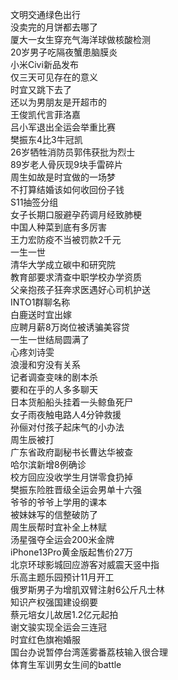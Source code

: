 文明交通绿色出行  
没卖完的月饼都去哪了  
厦大一女生穿充气海洋球做核酸检测  
20岁男子吃隔夜蟹患脑膜炎  
小米Civi新品发布  
仅三天可见存在的意义  
时宜又跳下去了  
还以为男朋友是开超市的  
王俊凯代言菲洛嘉  
吕小军退出全运会举重比赛  
樊振东4比3牛冠凯  
26岁牺牲消防员郭伟获批为烈士  
89岁老人骨灰现9块手雷碎片  
周生如故是时宜做的一场梦  
不打算结婚该如何收回份子钱  
S11抽签分组  
女子长期口服避孕药调月经致肺梗  
中国人种菜到底有多厉害  
王力宏防疫不当被罚款2千元  
一生一世  
清华大学成立碳中和研究院  
教育部要求清查中职学校办学资质  
父亲抱孩子狂奔求医遇好心司机护送  
INTO1群聊名称  
白鹿送时宜出嫁  
应聘月薪8万岗位被诱骗美容贷  
一生一世结局圆满了  
心疼刘诗雯  
浪漫和穷没有关系  
记者调查变味的剧本杀  
要和在乎的人多多聊天  
日本货船船头挂着一头鲸鱼死尸  
女子雨夜触电路人4分钟救援  
孙俪对付孩子起床气的小办法  
周生辰被打  
广东省政府副秘书长曹达华被查  
哈尔滨新增8例确诊  
校方回应没收学生月饼零食扔掉  
樊振东险胜晋级全运会男单十六强  
爷爷的爷爷上学用的课本  
被妹妹写的信整破防了  
周生辰帮时宜补全上林赋  
汤星强夺全运会200米金牌  
iPhone13Pro黄金版起售价27万  
北京环球影城回应游客对威震天竖中指  
乐高主题乐园预计11月开工  
俄罗斯男子为增肌双臂注射6公斤凡士林  
知识产权强国建设纲要  
蔡元培女儿故居1.2亿元起拍  
谢文骏实现全运会三连冠  
时宜红色旗袍婚服  
国台办说暂停台湾莲雾番荔枝输入很合理  
体育生军训男女生间的battle  
